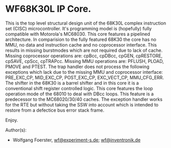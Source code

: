  # WF68K30L IP Core.

This is the top level structural design unit of the 68K30L complex instruction set (CISC) microcontroller. It's programming model is (hopefully) fully compatible with Motorola's MC68030. This core features a pipelined architecture. In comparision to the fully featured 68K30 the core has no MMU, no data and instruction cache and no coprocessor interface. This results in missing burstmodes which are not required due to lack of cache. Missing coprocessor operations are: cpBcc, cpDBcc, cpGEN, cpRESTORE, cpSAVE, cpScc, cpTRAPcc.  Missing MMU operations are: PFLUSH, PLOAD, PMOVE and PTEST.  The trap handler does not process the following exceptions which lack due to the missing MMU and coprocessor interface: PRE_EXC_CP, MID_EXC_CP, POST_EXC_CP, EXC_VECT_CP, MMU_CFG_ERR.  The shifter in the 68K30 is a barrel shifter and in this core it is a conventional shift register controlled logic.  This core features the loop operation mode of the 68010 to deal with DBcc loops. This feature is a predecessor to the MC68020/30/40 caches.  The exception handler works for the RTE but without taking the SSW into account which is intended to restore from a defectice bus error stack frame.

Enjoy.
                                                                
Author(s):
 - Wolfgang Foerster, wf@experiment-s.de; wf@inventronik.de
